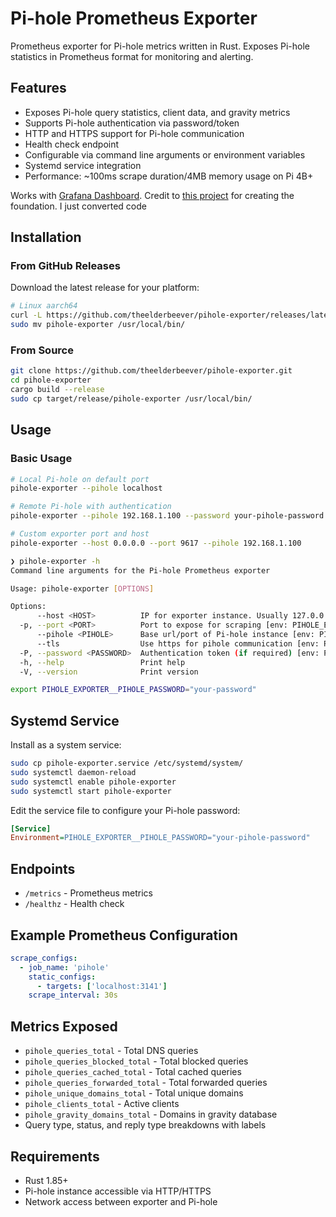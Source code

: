 # Pi-hole Prometheus Exporter

Prometheus exporter for Pi-hole metrics written in Rust. Exposes Pi-hole statistics in Prometheus format for monitoring and alerting.

## Features

- Exposes Pi-hole query statistics, client data, and gravity metrics
- Supports Pi-hole authentication via password/token
- HTTP and HTTPS support for Pi-hole communication
- Health check endpoint
- Configurable via command line arguments or environment variables
- Systemd service integration
- Performance: ~100ms scrape duration/4MB memory usage on Pi 4B+

Works with [Grafana Dashboard](https://grafana.com/grafana/dashboards/21043-pi-hole-ver6-stats/). Credit to [this project](https://github.com/bazmonk/pihole6_exporter) for creating the foundation. I just converted code

## Installation

### From GitHub Releases

Download the latest release for your platform:

```bash
# Linux aarch64
curl -L https://github.com/theelderbeever/pihole-exporter/releases/latest/download/pihole-exporter-linux-aarch64.tar.gz | tar xz
sudo mv pihole-exporter /usr/local/bin/
```

### From Source

```bash
git clone https://github.com/theelderbeever/pihole-exporter.git
cd pihole-exporter
cargo build --release
sudo cp target/release/pihole-exporter /usr/local/bin/
```

## Usage

### Basic Usage

```bash
# Local Pi-hole on default port
pihole-exporter --pihole localhost

# Remote Pi-hole with authentication
pihole-exporter --pihole 192.168.1.100 --password your-pihole-password

# Custom exporter port and host
pihole-exporter --host 0.0.0.0 --port 9617 --pihole 192.168.1.100
```
```bash
❯ pihole-exporter -h
Command line arguments for the Pi-hole Prometheus exporter

Usage: pihole-exporter [OPTIONS]

Options:
      --host <HOST>          IP for exporter instance. Usually 127.0.0.1 or 0.0.0.0 [env: PIHOLE_EXPORTER__EXPORTER_HOST=] [default: 127.0.0.1]
  -p, --port <PORT>          Port to expose for scraping [env: PIHOLE_EXPORTER__EXPORTER_PORT=] [default: 3141]
      --pihole <PIHOLE>      Base url/port of Pi-hole instance [env: PIHOLE_EXPORTER__PIHOLE_HOST=] [default: localhost]
      --tls                  Use https for pihole communication [env: PIHOLE_EXPORTER__PIHOLE_TLS=]
  -P, --password <PASSWORD>  Authentication token (if required) [env: PIHOLE_EXPORTER__PIHOLE_PASSWORD=]
  -h, --help                 Print help
  -V, --version              Print version
```
```bash
export PIHOLE_EXPORTER__PIHOLE_PASSWORD="your-password"
```

## Systemd Service

Install as a system service:

```bash
sudo cp pihole-exporter.service /etc/systemd/system/
sudo systemctl daemon-reload
sudo systemctl enable pihole-exporter
sudo systemctl start pihole-exporter
```

Edit the service file to configure your Pi-hole password:

```ini
[Service]
Environment=PIHOLE_EXPORTER__PIHOLE_PASSWORD="your-pihole-password"
```

## Endpoints

- `/metrics` - Prometheus metrics
- `/healthz` - Health check

## Example Prometheus Configuration

```yaml
scrape_configs:
  - job_name: 'pihole'
    static_configs:
      - targets: ['localhost:3141']
    scrape_interval: 30s
```

## Metrics Exposed

- `pihole_queries_total` - Total DNS queries
- `pihole_queries_blocked_total` - Total blocked queries
- `pihole_queries_cached_total` - Total cached queries
- `pihole_queries_forwarded_total` - Total forwarded queries
- `pihole_unique_domains_total` - Total unique domains
- `pihole_clients_total` - Active clients
- `pihole_gravity_domains_total` - Domains in gravity database
- Query type, status, and reply type breakdowns with labels

## Requirements

- Rust 1.85+
- Pi-hole instance accessible via HTTP/HTTPS
- Network access between exporter and Pi-hole
